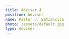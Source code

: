 ```yaml
---
title: Adviser 4
position: Adviser
name: Pastor J. Batiancila
photo: /assets/default.jpg
type: Adviser
---
```


